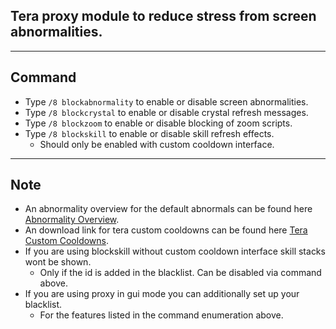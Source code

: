 ## Tera proxy module to reduce stress from screen abnormalities.

---

## Command
- Type `/8 blockabnormality` to enable or disable screen abnormalities.
- Type `/8 blockcrystal` to enable or disable crystal refresh messages.
- Type `/8 blockzoom` to enable or disable blocking of zoom scripts.
- Type `/8 blockskill` to enable or disable skill refresh effects.
    - Should only be enabled with custom cooldown interface.

---

## Note
- An abnormality overview for the default abnormals can be found here [Abnormality Overview](https://github.com/Tera-Shiraneko/monitor-control/tree/master/Abnormalities).
- An download link for tera custom cooldowns can be found here [Tera Custom Cooldowns](https://github.com/Foglio1024/Tera-custom-cooldowns/releases).
- If you are using blockskill without custom cooldown interface skill stacks wont be shown.
    - Only if the id is added in the blacklist. Can be disabled via command above.
- If you are using proxy in gui mode you can additionally set up your blacklist.
    - For the features listed in the command enumeration above.